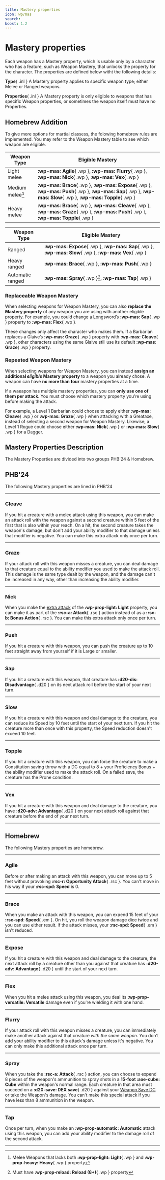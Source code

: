 ```yaml
---
title: Mastery properties
icon: wp/mas
search:
boost: 1.2
---
```


# Mastery properties

Each weapon has a Mastery property, which is usable only by a character who has a feature, such as Weapon Mastery, that unlocks the property for the character. The properties are defined below witht the following details:

**Type**{ .inl } A Mastery property applies to specific weapon type; either Melee or Ranged weapons.

**Properties**{ .inl } A Mastery property is only eligible to weapons that has specific Weapon properties, or sometimes the weapon itself must have no Properties.

## Homebrew Addition

To give more options for martial classess, the folowing homebrew rules are implemented. You may refer to the Weapon Mastery table to see which weapon are eligible.

<div class="grid" markdown>

| Weapon Type | Eligible Mastery |
|---|---|
| Light melee | **:wp-mas: Agile**{ .wp }, **:wp-mas: Flurry**{ .wp }, **:wp-mas: Nick**{ .wp }, **:wp-mas: Vex**{ .wp } |
| Medium melee[^1] | **:wp-mas: Brace**{ .wp }, **:wp-mas: Expose**{ .wp }, **:wp-mas: Push**{ .wp }, **:wp-mas: Sap**{ .wp }, **:wp-mas: Slow**{ .wp }, **:wp-mas: Topple**{ .wp } |
| Heavy melee | **:wp-mas: Brace**{ .wp }, **:wp-mas: Cleave**{ .wp }, **:wp-mas: Graze**{ .wp }, **:wp-mas: Push**{ .wp }, **:wp-mas: Topple**{ .wp } |

| Weapon Type | Eligible Mastery |
|---|---|
| Ranged | **:wp-mas: Expose**{ .wp }, **:wp-mas: Sap**{ .wp }, **:wp-mas: Slow**{ .wp }, **:wp-mas: Vex**{ .wp } |
| Heavy ranged | **:wp-mas: Brace**{ .wp }, **:wp-mas: Push**{ .wp } |
| Automatic ranged | **:wp-mas: Spray**{ .wp }[^2], **:wp-mas: Tap**{ .wp } |

</div>

[^1]: Melee Weapons that lacks both **:wp-prop-light: Light**{ .wp } and **:wp-prop-heavy: Heavy**{ .wp } property

[^2]: Must have **:wp-prop-reload: Reload (8+)**{ .wp } property

### Replaceable Weapon Mastery  

When selecting weapons for Weapon Mastery, you can also **replace the Mastery property** of any weapon you are using with another eligible property. For example, you could change a Longsword’s **:wp-mas: Sap**{ .wp } property to **:wp-mas: Flex**{ .wp }.  

These changes only affect the character who makes them. If a Barbarian replaces a Glaive’s **:wp-mas: Graze**{ .wp } property with **:wp-mas: Cleave**{ .wp }, other characters using the same Glaive still use its default **:wp-mas: Graze**{ .wp } property.  

### Repeated Weapon Mastery

When selecting weapons for Weapon Mastery, you can instead **assign an additional _eligible_ Mastery property** to a weapon you already chose. A weapon can have **no more than four** mastery properties at a time.

If a waeapon has multiple mastery properties, you can **only use one of them per attack**. You must choose which mastery property you're using before making the attack.

For example, a Level 1 Barbarian could choose to apply either **:wp-mas: Cleave**{ .wp } or **:wp-mas: Graze**{ .wp } when attacking with a Greataxe, instead of selecting a second weapon for Weapon Mastery. Likewise, a Level 1 Rogue could choose either **:wp-mas: Nick**{ .wp } or **:wp-mas: Slow**{ .wp } for a Dagger.  

## Mastery Properties Description

The Mastery Properties are divided into two groups PHB'24 & Homebrew.

## PHB'24

The following Mastery properties are lined in PHB'24

---

### Cleave

If you hit a creature with a melee attack using this weapon, you can make an attack roll with the weapon against a second creature within 5 feet of the first that is also within your reach. On a hit, the second creature takes the weapon's damage, but don't add your ability modifier to that damage unless that modifier is negative. You can make this extra attack only once per turn.

---

### Graze

If your attack roll with this weapon misses a creature, you can deal damage to that creature equal to the ability modifier you used to make the attack roll. This damage is the same type dealt by the weapon, and the damage can't be increased in any way, other than increasing the ability modifier.

---

### Nick

When you make the [extra attack](index.md#light) of the **:wp-prop-light: Light** property, you can make it as part of the **:rsc-a: Attack**{ .rsc } action instead of as a **:rsc-b: Bonus Action**{ .rsc }. You can make this extra attack only once per turn.

---

### Push

If you hit a creature with this weapon, you can push the creature up to 10 feet straight away from yourself if it is Large or smaller.

---

### Sap 

If you hit a creature with this weapon, that creature has **:d20-dis: Disadvantage**{ .d20 } on its next attack roll before the start of your next turn.

---

### Slow 

If you hit a creature with this weapon and deal damage to the creature, you can reduce its Speed by 10 feet until the start of your next turn. If you hit the creature more than once with this property, the Speed reduction doesn't exceed 10 feet.

---

### Topple 

If you hit a creature with this weapon, you can force the creature to make a Constitution saving throw with a DC equal to 8 + your Proficiency Bonus + the ability modifier used to make the attack roll. On a failed save, the creature has the Prone condition.

---

### Vex 

If you hit a creature with this weapon and deal damage to the creature, you have **:d20-adv: Advantage**{ .d20 } on your next attack roll against that creature before the end of your next turn.

---

## Homebrew

The following Mastery properties are homebrew.

---

### Agile 

Before or after making an attack with this weapon, you can move up to 5 feet without provoking **:rsc-r: Opportunity Attack**{ .rsc }. You can't move in his way if your **:rsc-spd: Speed** is 0.

---

### Brace 

When you make an attack with this weapon, you can expend 15 feet of your **:rsc-spd: Speed**{ .em }. On hit, you roll the weapon damage dice twice and you can use either result. If the attack misses, your **:rsc-spd: Speed**{ .em } isn't reduced. 

---

### Expose 

If you hit a creature with this weapon and deal damage to the creature, the next attack roll by a creature other than you against that creature has **:d20-adv: Advantage**{ .d20 } until the start of your next turn.

---

### Flex 

When you hit a melee attack using this weapon, you deal its **:wp-prop-versatile: Versatile** damage even if you're wielding it with one hand.

---

### Flurry

If your attack roll with this weapon misses a creature, you can immediately make another attack against that creature *with the same weapon*. You don't add your ability modifier to this attack's damage unless it's negative. You can only make this additional attack once per turn.

---

### Spray 


When you take the **:rsc-a: Attack**{ .rsc } action, you can choose to expend 8 pieces of the weapon's ammunition to spray shots in a **15-foot :aoe-cube: Cube** within the weapon's normal range. Each creature in that area must succeed on a **:d20-save: DEX save**{ .d20 } against your [Weapon Save DC](index.md#weapon-save-dc) or take the Weapon's damage. You can't make this special attack if you have less than 8 ammunition in the weapon.

---

### Tap 

Once per turn, when you make an **:wp-prop-automatic: Automatic** attack using this weapon, you can add your ability modifier to the damage roll of the second attack.

---


